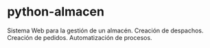 # python-almacen
Sistema Web para la gestión de un almacén. Creación de despachos. Creación de pedidos. Automatización de procesos.
